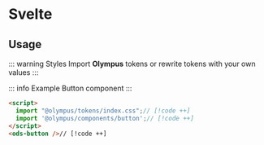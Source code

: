 # Svelte

## Usage

::: warning Styles
Import **Olympus** tokens or rewrite tokens with your own values
:::

::: info Example
Button component
:::

```html
<script>
  import "@olympus/tokens/index.css";// [!code ++]
  import '@olympus/components/button';// [!code ++]
</script>
<ods-button />// [!code ++]
```

